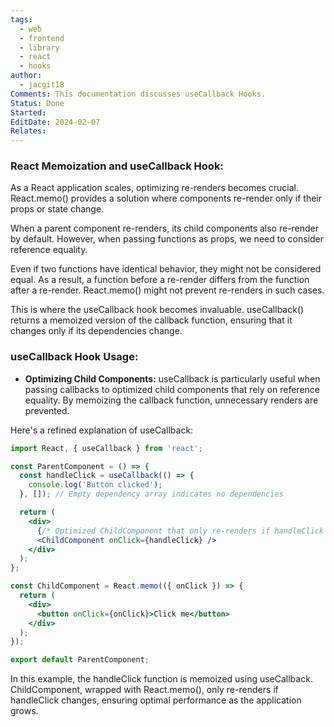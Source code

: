```yaml
---
tags:
  - web
  - frontend
  - library
  - react
  - hooks
author:
  - jacgit18
Comments: This documentation discusses useCallback Hooks.
Status: Done
Started: 
EditDate: 2024-02-07
Relates:
---
```

### React Memoization and useCallback Hook:

As a React application scales, optimizing re-renders becomes crucial. React.memo() provides a solution where components re-render only if their props or state change.

When a parent component re-renders, its child components also re-render by default. However, when passing functions as props, we need to consider reference equality.

Even if two functions have identical behavior, they might not be considered equal. As a result, a function before a re-render differs from the function after a re-render. React.memo() might not prevent re-renders in such cases.

This is where the useCallback hook becomes invaluable. useCallback() returns a memoized version of the callback function, ensuring that it changes only if its dependencies change.

### useCallback Hook Usage:

- **Optimizing Child Components:** useCallback is particularly useful when passing callbacks to optimized child components that rely on reference equality. By memoizing the callback function, unnecessary renders are prevented.

Here's a refined explanation of useCallback:

```jsx
import React, { useCallback } from 'react';

const ParentComponent = () => {
  const handleClick = useCallback(() => {
    console.log('Button clicked');
  }, []); // Empty dependency array indicates no dependencies

  return (
    <div>
      {/* Optimized ChildComponent that only re-renders if handleClick changes */}
      <ChildComponent onClick={handleClick} />
    </div>
  );
};

const ChildComponent = React.memo(({ onClick }) => {
  return (
    <div>
      <button onClick={onClick}>Click me</button>
    </div>
  );
});

export default ParentComponent;
```

In this example, the handleClick function is memoized using useCallback. ChildComponent, wrapped with React.memo(), only re-renders if handleClick changes, ensuring optimal performance as the application grows.





